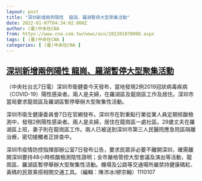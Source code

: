 ```yaml
---
layout: post
title: "深圳新增兩例陽性  龍崗、羅湖暫停大型聚集活動"
date: 2022-01-07T04:34:02.000Z
author: (臺)中央社CNA
from: https://www.cna.com.tw/news/acn/202201070098.aspx
tags: [ (臺)中央社CNA ]
categories: [ (臺)中央社CNA ]
---
```

<!--1641530042000-->
[深圳新增兩例陽性  龍崗、羅湖暫停大型聚集活動](https://www.cna.com.tw/news/acn/202201070098.aspx)
------

<div>
<div></div><div><p>（中央社台北7日電）深圳市衛健委今天發布，當地發現2例2019冠狀病毒疾病（COVID-19）陽性感染者。兩人是夫婦，在羅湖區及龍崗區工作及居住。深圳市當局要求龍崗區及羅湖區暫停舉辦大型聚集性活動。</p><p>深圳市衛生健康委員會7日在官網發布，深圳市在對重點行業從業人員定期核酸檢測中，發現2例陽性感染者。兩人是夫婦，居住在龍崗區一處社區。29歲丈夫在羅湖區上班，妻子則在龍崗區工作。兩人已被送到深圳市第三人民醫院應急院區隔離治療，密切接觸者正排查中。</p><p>深圳市疫情防控指揮部辦公室7日發布公告，要求民眾非必要不離開深圳，確需離開深圳要持48小時核酸檢測陰性證明；全市嚴格管控大型會議及演出等活動，龍崗區、羅湖區暫停舉辦大型聚集性活動。機場及公路等交通場所嚴禁持健康碼紅、黃碼的民眾乘搭相關交通工具。（編輯：陳沛冰/繆宗翰）1110107</p></div>
</div>
